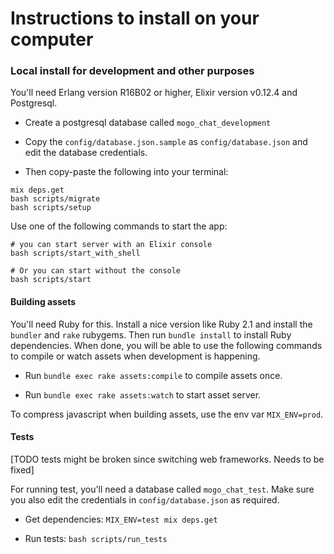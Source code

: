# Instructions to install on your computer

### Local install for development and other purposes

You'll need Erlang version R16B02 or higher, Elixir version v0.12.4 and Postgresql.

* Create a postgresql database called `mogo_chat_development`

* Copy the `config/database.json.sample` as `config/database.json` and edit the database credentials.

* Then copy-paste the following into your terminal:

```
mix deps.get
bash scripts/migrate
bash scripts/setup
```

Use one of the following commands to start the app:

```
# you can start server with an Elixir console
bash scripts/start_with_shell

# Or you can start without the console
bash scripts/start
```

#### Building assets

You'll need Ruby for this. Install a nice version like Ruby 2.1 and install the `bundler` and `rake` rubygems. Then run `bundle install` to install Ruby dependencies. When done, you will be able to use the following commands to compile or watch assets when development is happening.

* Run `bundle exec rake assets:compile` to compile assets once.

* Run `bundle exec rake assets:watch` to start asset server.

To compress javascript when building assets, use the env var `MIX_ENV=prod`.

#### Tests

[TODO tests might be broken since switching web frameworks. Needs to be fixed]

For running test, you'll need a database called `mogo_chat_test`. Make sure you also edit the credentials in `config/database.json` as required.

* Get dependencies: `MIX_ENV=test mix deps.get`

* Run tests: `bash scripts/run_tests`

